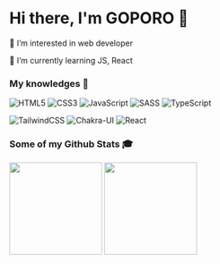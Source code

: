 <h1><strong>Hi there, I'm GOPORO</strong> 👋</a></h1>
👀 I’m interested in web developer

🌱 I’m currently learning JS, React

### **My knowledges 📖**

![HTML5](https://img.shields.io/badge/HTML5-%23E34F26.svg?style=flat-square&logo=html5&logoColor=white)
![CSS3](https://img.shields.io/badge/CSS3-%231572B6.svg?style=flat-square&logo=css3&logoColor=white)
![JavaScript](https://img.shields.io/badge/JavaScript-%23323330.svg?style=flat-square&logo=javascript&logoColor=%23F7DF1E)
![SASS](https://img.shields.io/badge/SASS-hotpink.svg?style=flat-square&logo=SASS&logoColor=white)
![TypeScript](https://img.shields.io/badge/TypeScript-%23007ACC.svg?style=flat-square&logo=typescript&logoColor=white)
<!-- ![jQuery](https://img.shields.io/badge/jQuery-144C9B.svg?style=flat-square&logo=jquery&logoColor=white) -->
![TailwindCSS](https://img.shields.io/badge/TailwindCSS-%2338B2AC.svg?style=flat-square&logo=tailwind-css&logoColor=white)
![Chakra-UI](https://img.shields.io/badge/Chakra--UI-319795?style=flat&logo=chakra-ui&logoColor=white)
![React](https://img.shields.io/badge/ReactJS-%2320232a.svg?style=flat-square&logo=react&logoColor=%2361DAFB)
<!-- ![Bootstrap](https://img.shields.io/badge/Bootstrap-%23712cf9.svg?style=flat-square&logo=bootstrap&logoColor=white) -->
<!-- ![Next.Js](https://img.shields.io/badge/Next.js-black?style=flat-square&logo=next.js&logoColor=white) -->
<!-- ![Vue.js](https://img.shields.io/badge/Vue.js-%2335495e.svg?style=flat-square&logo=vuedotjs&logoColor=%234FC08D) -->
<!-- ![NodeJS](https://img.shields.io/badge/Node.js-6DA55F?style=flat-square&logo=node.js&logoColor=white) -->
<!-- ![MongoDB](https://img.shields.io/badge/MongoDB-%234ea94b.svg?style=flat-square&logo=mongodb&logoColor=white) -->
<!-- ![Firebase](https://img.shields.io/badge/Firebase-%23039BE5.svg?style=flat-square&logo=firebase) -->
<!-- ![GraphQL](https://img.shields.io/badge/-GraphQL-E10098?style=flat-square&logo=graphql&logoColor=white) -->
<!-- ![Apollo Client](https://img.shields.io/badge/Apollo-white?style=flat-square&logo=apollo-graphql&logoColor=black) -->
<!-- ![Socket.IO](https://img.shields.io/badge/Socket.IO-black.svg?style=flat-square&logo=socket.io&logoColor=white) -->
<!-- ![Postgres](https://img.shields.io/badge/PostgreSQL-%23316192.svg?style=flat-square&logo=postgresql&logoColor=white) -->

### **Some of my Github Stats 🎓**

<p align="left">
<img src="https://github-readme-stats.vercel.app/api?username=goporo&show_icons=true&theme=react&icon_color=ffb300" height="165">
<img src="https://github-readme-stats.vercel.app/api/top-langs/?username=goporo&layout=compact&theme=react&langs_count=6&" height="165">
</p>


